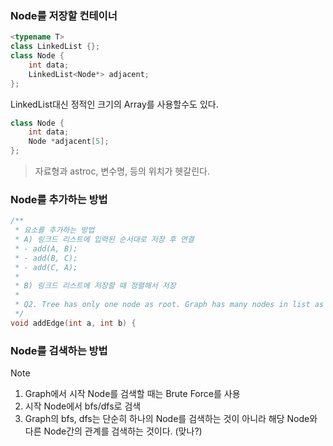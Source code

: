 ### Node를 저장할 컨테이너

```cpp
<typename T>
class LinkedList {};
class Node {
    int data;
    LinkedList<Node*> adjacent;
};
```

LinkedList대신 정적인 크기의 Array를 사용할수도 있다.


```cpp
class Node {
    int data;
    Node *adjacent[5];
};
```

> 자료형과 astroc, 변수명, 등의 위치가 헷갈린다.

### Node를 추가하는 방법
```cpp
/**
 * 요소를 추가하는 방법
 * A) 링크드 리스트에 입력된 순서대로 저장 후 연결
 * - add(A, B);
 * - add(B, C);
 * - add(C, A);
 * 
 * B) 링크드 리스트에 저장할 때 정렬해서 저장
 * 
 * Q2. Tree has only one node as root. Graph has many nodes in list as member ?
 */
void addEdge(int a, int b) {
```

### Node를 검색하는 방법


> [!Note]
> 1. Graph에서 시작 Node를 검색할 때는 Brute Force를 사용
> 2. 시작 Node에서 bfs/dfs로 검색
> 3. Graph의 bfs, dfs는 단순히 하나의 Node를 검색하는 것이 아니라 해당 Node와 다른 Node간의 관계를 검색하는 것이다. (맞나?)